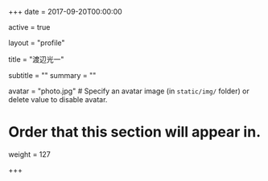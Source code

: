 +++
date = 2017-09-20T00:00:00

active = true

layout = "profile"

title = "渡辺光一"

subtitle = ""
summary = ""

avatar = "photo.jpg"  # Specify an avatar image (in `static/img/` folder) or delete value to disable avatar.

# Order that this section will appear in.
weight = 127

+++

